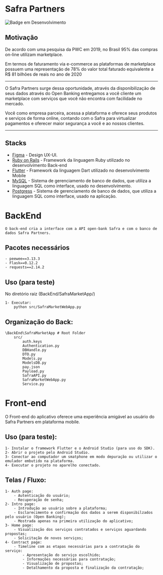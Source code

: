 # Safra Partners 

![Badge em Desenvolvimento](http://img.shields.io/static/v1?label=STATUS&message=EM%20DESENVOLVIMENTO&color=GREEN&style=for-the-badge)

## Motivação 
De acordo com uma pesquisa da PWC em 2019, no Brasil 95% das compras on-line utilizam marketplace.

Em termos de faturamento via e-commerce as plataformas de marketplace possuem uma representação de 78% do valor total faturado equivalente a R$ 81 bilhões de reais no ano de 2020

---

O Safra Partners surge dessa oportunidade, através da disponibilização de seus dados através do Open Banking entregamos a você cliente um marketplace com serviços que você não encontra com facilidade no mercado. 

Você como empresa parceira, acessa a plataforma e oferece seus produtos e serviços de forma online, contando com o Safra para virtualizar pagamentos e oferecer maior segurança a você e ao nossos clientes. 

---

## Stacks
* [Figma](https://www.figma.com/) - Design UX-UI.
* [Ruby on Rails](https://rubyonrails.org/) - Framework da linguagem Ruby utilizado no desenvolvimento Back-end 
* [Flutter](https://vuejs.org/) - Framework da linguagem Dart utilizado no desenvolvimento Mobile
* [MySQL](https://www.mysql.com/) - Sistema de gerenciamento de banco de dados, que utiliza a linguagem SQL como interface, usado no desenvolvimento. 
* [Postgress](https://www.postgresql.org/) - Sistema de gerenciamento de banco de dados, que utiliza a linguagem SQL como interface, usado na aplicação. 

# BackEnd

	O back-end cria a interface com a API open-bank Safra e com o banco de dados Safra Partners.

## Pacotes necessários

	- peewee==3.13.3
	- Flask==0.12.2
	- requests==2.14.2
	
## Uso (para teste)
 No diretório raiz (BackEnd/SafraMarketApp/)

	1- Executar:
		python src/SafraMarketWebApp.py
	

## Organização do Back:

	\BackEnd\SafraMarketApp # Root Folder
		src/	
			auth.keys
			Authentication.py
			DBHandle.py
			DTO.py
			Models.py
			ModelsDB.py
			pay.json
			Payload.py
			SafraAPI.py
			SafraMarketWebApp.py
			Service.py

# Front-end

O Front-end do aplicativo oferece uma experiência amigável ao usuário do Safra Partners em plataforma mobile. 

## Uso (para teste):
	1- Instalar o framework Flutter e o Android Studio (para uso do SDK).
	2- Abrir o projeto pelo Android Studio.
	3- Conectar ao computador um smatphone em modo depuração ou utilizar o emulador embutido na plataforma.
	4- Executar o projeto no aparelho conectado.
	
## Telas / Fluxo:
	1- Auth page:
		- Autenticação do usuário;
		- Recuperação de senha;
	2- Intro page:
		- Introdução ao usuário sobre a plataforma;
		- Esclarecimento e confirmação dos dados a serem disponibilzados pelo usuário (Open Banking);
		- Mostrada apenas na primeira utilização do aplicativo;
	3- Home page:
		- Visualização dos serviços contratados e serviços aguardando propostas;
		- Solicitação de novos serviços;
	4- Contract page:
		- Timeline com as etapas necessárias para a contratação do serviço:
			- Apresentação do serviço escolhido;
			- Informações necessárias para contratação;
			- Visualização de propostas;
			- Detalhamento da proposta e finalização da contratação;
